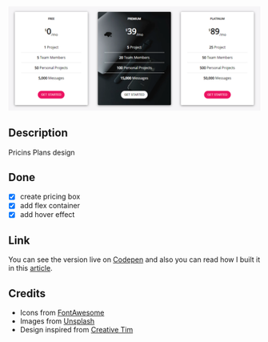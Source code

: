 ![Planning Plans](./snapshot.PNG)

## Description

Pricins Plans design

## Done

-   [x] create pricing box
-   [x] add flex container
-   [x] add hover effect

## Link

You can see the version live on [Codepen](https://codepen.io/FlorinPop17/full/WmNoJx) and also you can read how I built it in this [article](https://www.florin-pop.com/blog/2019/02/how-to-create-pricing-plans/).

## Credits

-   Icons from [FontAwesome](https://fontawesome.com/?from=io)
-   Images from [Unsplash](https://unsplash.com)
-   Design inspired from [Creative Tim](https://creative-tim.com)
